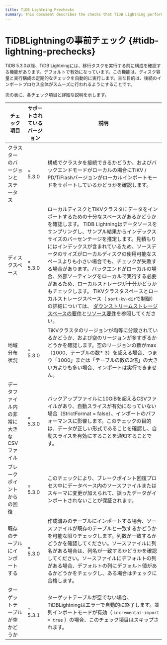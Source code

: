 ```yaml
---
title: TiDB Lightning Prechecks
summary: This document describes the checks that TiDB Lightning performs before performing a data migration task. These precheckes ensure that TiDB Lightning can perform the task smoothly.
---
```


# TiDBLightningの事前チェック {#tidb-lightning-prechecks}

TiDB 5.3.0以降、TiDB Lightningには、移行タスクを実行する前に構成を確認する機能があります。デフォルトで有効になっています。この機能は、ディスク容量と実行構成の定期的なチェックを自動的に実行します。主な目的は、後続のインポートプロセス全体がスムーズに行われるようにすることです。

次の表に、各チェック項目と詳細な説明を示します。

| チェック項目                 | サポートされているバージョン | 説明                                                                                                                                                                                                                                                                                                                                                                                                                                                                                                                                 |
| ---------------------- | -------------- | ---------------------------------------------------------------------------------------------------------------------------------------------------------------------------------------------------------------------------------------------------------------------------------------------------------------------------------------------------------------------------------------------------------------------------------------------------------------------------------------------------------------------------------- |
| クラスターのバージョンとステータス      | = 5.3.0        | 構成でクラスタを接続できるかどうか、およびバックエンドモードがローカルの場合にTiKV / PD/TiFlashバージョンがローカルインポートモードをサポートしているかどうかを確認します。                                                                                                                                                                                                                                                                                                                                                                                                                                     |
| ディスクスペース               | = 5.3.0        | ローカルディスクとTiKVクラスタにデータをインポートするための十分なスペースがあるかどうかを確認します。 TiDB Lightningはデータソースをサンプリングし、サンプル結果からインデックスサイズのパーセンテージを推定します。見積もりにはインデックスが含まれているため、ソースデータのサイズがローカルディスクの使用可能なスペースよりも小さい場合でも、チェックが失敗する場合があります。バックエンドがローカルの場合、外部ソーティングをローカルで実行する必要があるため、ローカルストレージが十分かどうかもチェックします。 TiKVクラスタスペースとローカルストレージスペース（ `sort-kv-dir`で制御）の詳細については、 [ダウンストリームストレージスペースの要件](/tidb-lightning/tidb-lightning-requirements.md#downstream-storage-space-requirements)と[リソース要件](/tidb-lightning/tidb-lightning-requirements.md#resource-requirements)を参照してください。 |
| 地域分布状況                 | = 5.3.0        | TiKVクラスタのリージョンが均等に分散されているかどうか、および空のリージョンが多すぎるかどうかを確認します。空のリージョンの数がmax（1000、テーブルの数* 3）を超える場合、つまり「1000」または「テーブルの数の3倍」の大きい方よりも多い場合、インポートは実行できません。                                                                                                                                                                                                                                                                                                                                                                                     |
| データファイル内の非常に大きなCSVファイル | = 5.3.0        | バックアップファイルに10GiBを超えるCSVファイルがあり、自動スライスが有効になっていない場合（StrictFormat = false）、インポートのパフォーマンスに影響します。このチェックの目的は、データが正しい形式であることを確認し、自動スライスを有効にすることを通知することです。                                                                                                                                                                                                                                                                                                                                                                                 |
| ブレークポイントからの回復          | = 5.3.0        | このチェックにより、ブレークポイント回復プロセス中にデータベース内のソースファイルまたはスキーマに変更が加えられて、誤ったデータがインポートされないことが保証されます。                                                                                                                                                                                                                                                                                                                                                                                                                                               |
| 既存のテーブルにインポートする        | = 5.3.0        | 作成済みのテーブルにインポートする場合、ソースファイルが既存のテーブルと一致するかどうかを可能な限りチェックします。列数が一致するかどうかを確認してください。ソースファイルに列名がある場合は、列名が一致するかどうかを確認してください。ソースファイルにデフォルトの列がある場合、デフォルトの列にデフォルト値があるかどうかをチェックし、ある場合はチェックに合格します。                                                                                                                                                                                                                                                                                                                                             |
| ターゲットテーブルが空かどうか        | = 5.3.1        | ターゲットテーブルが空でない場合、TiDBLightningはエラーで自動的に終了します。並列インポートモードが有効（ `incremental-import = true` ）の場合、このチェック項目はスキップされます。                                                                                                                                                                                                                                                                                                                                                                                                                    |
